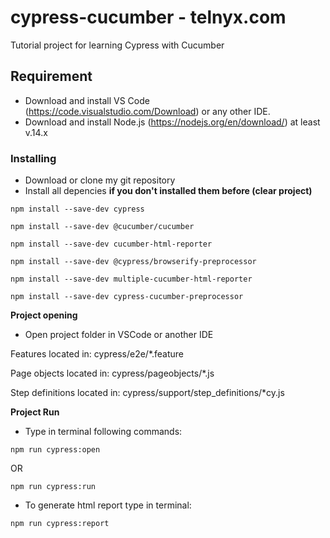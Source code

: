 # cypress-cucumber - telnyx.com
Tutorial project for learning Cypress with Cucumber
## Requirement
- Download and install VS Code (https://code.visualstudio.com/Download) or any other IDE.
- Download and install Node.js (https://nodejs.org/en/download/) at least v.14.x
### Installing
- Download or clone my git repository
- Install all depencies **if you don't installed them before (clear project)**

```
npm install --save-dev cypress
```
```
npm install --save-dev @cucumber/cucumber
```
```
npm install --save-dev cucumber-html-reporter
```
```
npm install --save-dev @cypress/browserify-preprocessor
```
```
npm install --save-dev multiple-cucumber-html-reporter 
```
```
npm install --save-dev cypress-cucumber-preprocessor  
```

**Project opening**
- Open project folder in VSCode or another IDE

Features located in: cypress/e2e/*.feature

Page objects located in: cypress/pageobjects/*.js

Step definitions located in: cypress/support/step_definitions/*cy.js

**Project Run**
- Type in terminal following commands:
```
npm run cypress:open
```
OR
```
npm run cypress:run  
```
- To generate html report type in terminal:
```
npm run cypress:report
```
